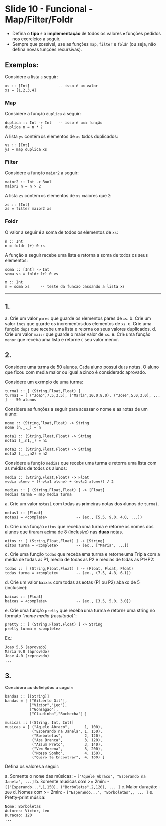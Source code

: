 <meta http-equiv="Content-Type" content="text/html; charset=UTF-8"/></p>        

Slide 10 - Funcional - Map/Filter/Foldr
=======================================

- Defina o **tipo** e a **implementação** de todos os valores e funções pedidos
  nos exercícios a seguir.
- Sempre que possível, use as funções `map`, `filter` e `foldr` (ou seja, não
  defina novas funções recursivas).

## Exemplos:


Considere a lista a seguir:

```
xs :: [Int]             -- isso é um valor
xs = [1,2,3,4]
```

### Map

Considere a função `duplica` a seguir:

```
duplica :: Int -> Int   -- isso é uma função
duplica n = n * 2
```

A lista `ys` contém os elementos de `xs` todos duplicados:

```
ys :: [Int]
ys = map duplica xs
```

### Filter

Considere a função `maior2` a seguir:

```
maior2 :: Int -> Bool
maior2 n = n > 2
```

A lista `zs` contém os elementos de `xs` maiores que `2`:

```
zs :: [Int]
zs = filter maior2 xs
```

### Foldr

O valor a seguir é a soma de todos os elementos de `xs`:

```
n :: Int
n = foldr (+) 0 xs
```

A função a seguir recebe uma lista e retorna a soma de todos os seus elementos:

```
soma :: [Int] -> Int
soma vs = foldr (+) 0 vs

m :: Int
m = soma xs     -- teste da funcao passando a lista xs
```

-------------------------------------------------------------------------------

## 1.

a. Crie um valor `pares` que guarde os elementos pares de `xs`.
b. Crie um valor `incs` que guarde os incrementos dos elementos de `xs`.
c. Crie uma função `dups` que recebe uma lista e retorna os seus valores
   duplicados.
d. Crie um valor `maior` que guarde o maior valor de `xs`.
e. Crie uma função `menor` que receba uma lista e retorne o seu valor menor.

## 2.

Considere uma turma de 50 alunos.
Cada aluno possui duas notas.
O aluno que ficou com média maior ou igual a cinco é considerado aprovado.

Considere um exemplo de uma turma:

```
turma1 :: [ (String,Float,Float) ]
turma1 = [ ("Joao",7.5,3.5), ("Maria",10.0,8.0), ("Jose",5.0,3.0), ... ] -- 50 alunos
```

Considere as funções a seguir para acessar o nome e as notas de um aluno:

```
nome :: (String,Float,Float) -> String
nome (n,_,_) = n

nota1 :: (String,Float,Float) -> String
nota1 (_,n1,_) = n1

nota2 :: (String,Float,Float) -> String
nota2 (_,_,n2) = n2
```

Considere a função `medias` que recebe uma turma e retorna uma lista com as
médias de todos os alunos:

```
media :: (String,Float,Float) -> Float
media aluno = ((nota1 aluno) + (nota2 aluno)) / 2

medias :: [ (String,Float,Float) ] -> [Float]
medias turma = map media turma
```

a. Crie um valor `notas1` com todas as primeiras notas dos alunos de `turma1`.

```
notas1 :: [Float]
notas1 = <complete>             -- (ex., [5.5, 9.0, 4.0, ...])
```

b. Crie uma função `oitos` que receba uma turma e retorne os nomes dos alunos
   que tiraram acima de 8 (inclusive) nas **duas** notas.

```
oitos :: [ (String,Float,Float) ] -> [String]
oitos turma = <complete>        -- (ex., ["Maria", ...])
```

c. Crie uma função `todas` que receba uma turma e retorne uma
Tripla com a média de todas as P1, média de todas as P2 e médias de todas as
P1+P2:

```
todas :: [ (String,Float,Float) ] -> (Float, Float, Float)
todas turma = <complete>        -- (ex., (7.5, 4.8, 6.1))
```

d. Crie um valor `baixas` com todas as notas (P1 ou P2) abaixo de 5
   (inclusive):

```
baixas :: [Float]
baixas = <complete>             -- (ex., [3.5, 5.0, 3.0])
```

e. Crie uma função `pretty` que receba uma turma e retorne uma string no
   formato *"nome media (resultado)"*:

```
pretty :: [ (String,Float,Float) ] -> String
pretty turma = <complete>
```

Ex.:

```
Joao 5.5 (aprovado)
Maria 9.0 (aprovado)
Jose 4.0 (reprovado)
...
```

## 3.

Considere as definições a seguir:

```
bandas :: [[String]]
bandas = [ ["Gilberto Gil"],
           ["Victor","Leo"],
           ["Gonzagao"],
           ["Claudinho","Bochecha"] ]

musicas :: [(String, Int, Int)]
musicas = [ ("Aquele Abraco",       1, 100),
            ("Esperando na Janela", 1, 150),
            ("Borboletas",          2, 120),
            ("Asa Branca",          3, 120),
            ("Assum Preto",         3, 140),
            ("Vem Morena",          3, 200),
            ("Nosso Sonho",         4, 150),
            ("Quero te Encontrar",  4, 100) ]
```

Defina os valores a seguir:

a. Somente o nome das músicas:
    - `["Aquele Abraco", "Esperando na Janela", ...]`
b. Somente músicas com >= 2min:
    - `[("Esperando...",1,150), ("Borboletas",2,120), ... ]`
c. Maior duração:
    - `200`
d.  Nomes com >= 2min:
    - `["Esperando...", "Borboletas",, ... ]`
e.  Pretty-print música:

```
Nome: Borboletas
Autores: Victor, Leo
Duracao: 120
... 
```
